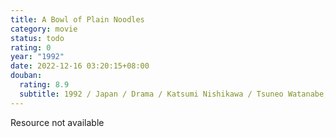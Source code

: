 ```yaml
---
title: A Bowl of Plain Noodles
category: movie
status: todo
rating: 0
year: "1992"
date: 2022-12-16 03:20:15+08:00
douban:
  rating: 8.9
  subtitle: 1992 / Japan / Drama / Katsumi Nishikawa / Tsuneo Watanabe, Yoshie Ichige
---
```


Resource not available
